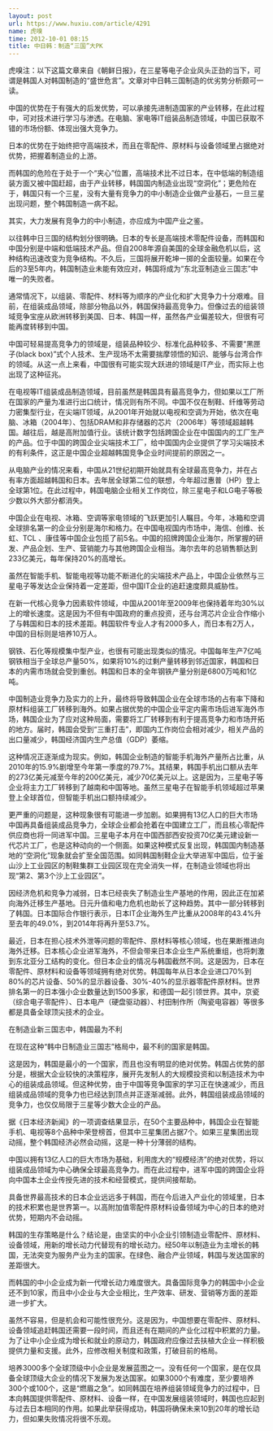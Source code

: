 ```yaml
---
layout: post
url: https://www.huxiu.com/article/4291
name: 虎嗅
time: 2012-10-01 08:15
title: 中日韩：制造“三国”大PK
---
```

虎嗅注：以下这篇文章来自《朝鲜日报》，在三星等电子企业风头正劲的当下，可谓是韩国人对韩国制造的“盛世危言”。文章对中日韩三国制造的优劣势分析颇可一读。

中国的优势在于有强大的后发优势，可以承接先进制造国家的产业转移，在此过程中，可对技术进行学习与渗透。在电脑、家电等IT组装品制造领域，中国已获取不错的市场份额、体现出强大竞争力。

日本的优势在于始终把守高端技术，而且在零配件、原材料与设备领域里占据绝对优势，把握着制造业的上游。

而韩国的危险在于处于一个“夹心”位置，高端技术比不过日本，在中低端的制造组装方面又被中国赶超，由于产业转移，韩国国内制造业出现“空洞化”；更危险在于，韩国只有一个三星，没有大量有竞争力的中小制造企业做产业基石，一旦三星出现问题，整个韩国制造一病不起。

其实，大力发展有竞争力的中小制造，亦应成为中国产业之鉴。

以往韩中日三国的结构划分很明确。日本的专长是高端技术零配件设备，而韩国和中国分别是中端和低端技术产品。但自2008年源自美国的全球金融危机以后，这种结构迅速改变为竞争结构。不久后，三国将展开乾坤一掷的全面较量。如果在今后的3至5年内，韩国制造业未能有效应对，韩国将成为“东北亚制造业三国志”中唯一的失败者。

通常情况下，以组装、零配件、材料等为顺序的产业化和扩大竞争力十分艰难。目前，在组装成品领域，除部分物品以外，韩国保持最高竞争力。但像过去的组装领域竞争宝座从欧洲转移到美国、日本、韩国一样，虽然各产业偏差较大，但很有可能再度转移到中国。

中国可轻易提高竞争力的领域是，组装品种较少、标准化品种较多、不需要“黑匣子(black box)”式个人技术、生产现场不太需要揣摩领悟的知识、能够与台湾合作的领域。从这一点上来看，中国很有可能实现大跃进的领域是IT产业，而实际上也出现了这种征兆。

在电视等IT组装成品制造领域，目前虽然是韩国具有最高竞争力，但如果以工厂所在国家的产量为准进行出口统计，情况则有所不同。中国不仅在制鞋、纤维等劳动力密集型行业，在尖端IT领域，从2001年开始就以电视和空调为开始，依次在电脑、冰箱（2004年）、包括DRAM和非存储器的芯片（2006年）等领域超越韩国。越往后，越是高附加值行业。该统计数字包括跨国企业在中国国内的工厂生产的产品。位于中国的跨国企业尖端技术工厂，给中国国内企业提供了学习尖端技术的有利条件，这正是中国企业超越韩国竞争企业时间提前的原因之一。

从电脑产业的情况来看，中国从21世纪初期开始就具有全球最高竞争力，并在占有率方面超越韩国和日本。去年居全球第二位的联想，今年超过惠普（HP）登上全球第1位。在此过程中，韩国电脑企业相关工作岗位，除三星电子和LG电子等极少数以外大部分都消失。

中国企业在电视、冰箱、空调等家电领域的飞跃更加引人瞩目。今年，冰箱和空调全球排名第一的企业分别是海尔和格力。在中国电视国内市场中，海信、创维、长虹、TCL 、康佳等中国企业包揽了前5名。中国的招牌跨国企业海尔，所掌握的研发、产品企划、生产、营销能力与其他跨国企业相当。海尔去年的总销售额达到233亿美元，每年保持20%的高增长。

虽然在智能手机、智能电视等功能不断进化的尖端技术产品上，中国企业依然与三星电子等发达企业保持着一定差距，但中国IT企业的追赶速度颇具威胁性。

在新一代核心竞争力因素软件领域，中国从2001年至2009年也保持着年均30%以上的增长速度。这是因为不但有中国政府的重点投资，还与台湾芯片企业合作缩小了与韩国和日本的技术差距。韩国软件专业人才有2000多人，而日本有2万人，中国的目标则是培养10万人。

钢铁、石化等规模集中型产业，也很有可能出现类似的情况。中国每年生产7亿吨钢铁相当于全球总产量50%，如果将10%的过剩产量转移到邻近国家，韩国和日本的内需市场就会受到重创。韩国和日本的全年钢铁产量分别是6800万吨和1亿吨。

中国制造业竞争力及实力的上升，最终将导致韩国企业在全球市场的占有率下降和原材料组装工厂转移到海外。如果占据优势的中国企业平定内需市场后进军海外市场，韩国企业为了应对这种局面，需要将工厂转移到有利于提高竞争力和市场开拓的地方。届时，韩国会受到“三重打击”，即国内工作岗位会相对减少，相关产品的出口量减少，韩国经济国内生产总值（GDP）萎缩。

这种情况正逐渐成为现实。例如，韩国企业制造的智能手机海外产量所占比重，从2010年的15.9%剧增至今年第一季度的79.7%。其结果，韩国手机出口额从去年的273亿美元减至今年的200亿美元，减少70亿美元以上。这是因为，三星电子等企业将主力工厂转移到了越南和中国等地。虽然三星电子在智能手机领域超过苹果登上全球首位，但智能手机出口额持续减少。

更严重的问题是，这种现象很有可能进一步加剧。如果拥有13亿人口的巨大市场中国再具备组装成品竞争力，全球企业都会抢着在中国建立工厂，而且核心零配件供应商也将一同进军中国。三星电子本月在中国西部西安投资70亿美元建设新一代芯片工厂，也是这种动向的一个侧面。如果这种模式反复出现，韩国国内制造基地的“空洞化”现象就会扩至全国范围。如同韩国制鞋企业大举进军中国后，位于釜山沙上工业园区的制鞋集群工业园区现在完全消失一样，在制造业领域也将出现“第2、第3个沙上工业园区”。

因经济危机和竞争力减弱，日本已经丧失了制造业生产基地的作用，因此正在加紧向海外迁移生产基地。日元升值和电力危机也助长了这种趋势。其中一部分转移到了韩国。日本国际合作银行表示，日本IT企业海外生产比重从2008年的43.4%升至去年的49.0%，到2014年将再升至53.7%。

最近，日本在担心技术外泄等问题的零配件、原材料等核心领域，也在果断推进向海外迁移。日本核心企业进军海外，不但会带来日本企业生产系统重组，也将刺激到东北亚分工结构的变化。但日本企业的情况与韩国截然不同。这是因为，日本在零配件、原材料和设备等领域拥有绝对优势。韩国每年从日本企业进口70%到80%的芯片设备、50%的显示器设备、30%-40%的显示器零配件原材料。世界排名第一的日本强小企业数量达到1500多家，和德国一起引领世界。其中，京瓷（综合电子零配件）、日本电产（硬盘驱动器）、村田制作所（陶瓷电容器）等很多都是具备全球顶尖技术的企业。

在制造业新三国志中，韩国最为不利

在现在这种“韩中日制造业三国志”格局中，最不利的国家是韩国。

这是因为，韩国是最小的一个国家，而且也没有明显的绝对优势。韩国占优势的部分是，根据大企业较快的决策程序，展开先发制人的大规模投资和以制造技术为中心的组装成品领域。但这种优势，由于中国等竞争国家的学习正在快速减少，而且组装成品领域的竞争力也已经达到顶点并正逐渐减弱。此外，韩国组装成品领域的竞争力，也仅仅局限于三星等少数大企业的产品。

据《日本经济新闻》的一项调查结果显示，在50个主要品种中，韩国企业在智能手机、电视等8个品种中荣登榜首，但其中三星集团占据7个。如果三星集团出现动摇，整个韩国经济必然会动摇，这是一种十分薄弱的结构。

中国以拥有13亿人口的巨大市场为基础，利用庞大的“规模经济”的绝对优势，将以组装成品领域为中心确保全球最高竞争力。而在此过程中，进军中国的跨国企业将向中国本土企业传授先进的技术和经营模式，提供间接帮助。

具备世界最高技术的日本企业远远多于韩国，而在今后进入产业化的领域里，日本的技术积累也是世界第一。以高附加值零配件原材料设备领域为中心的日本的绝对优势，短期内不会动摇。

韩国的生存策略是什么？结论是，由坚实的中小企业引领制造业零配件、原材料、设备领域，用新的增长动力代替现有的增长动力。经50年以制造业为主增长的韩国，无法突变为服务产业为主的国家。在绿色、融合产业领域，韩国与发达国家的差距很大。

而韩国的中小企业成为新一代增长动力难度很大。具备国际竞争力的韩国中小企业还不到10家，而且中小企业与大企业相比，生产效率、研发、营销等方面的差距进一步扩大。

虽然不容易，但是机会和可能性很充分。这是因为，中国想要在零配件、原材料、设备领域追赶韩国还需要一段时间，而且还有在期间的产业化过程中积累的力量。为了让中小企业成为增长和就业的原动力，韩国政府应像过去扶植大企业一样积极提供力量和支援。此外，应修改相关制度和政策，打破目前的格局。

培养3000多个全球顶级中小企业是发展蓝图之一。没有任何一个国家，是在仅具备全球顶级大企业的情况下发展为发达国家。如果3000个有难度，至少要培养300个或100个，这是“燃眉之急”。如同韩国在培养组装领域竞争力的过程中，日本向韩国提供零配件、原材料、设备一样，在中国发展组装领域时，韩国也应起到与过去日本相同的作用。如果此举获得成功，韩国将确保未来10到20年的增长动力，但如果失败情况将很不乐观。

